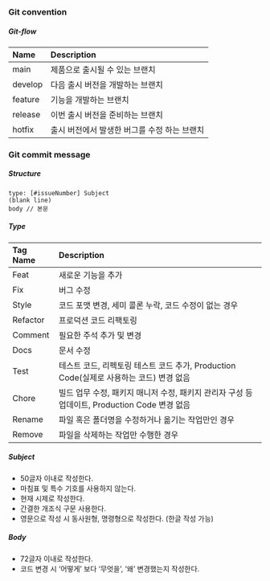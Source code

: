 ﻿### Git convention
##### Git-flow
| Name | Description |
|:---|:---|
| main | 제품으로 출시될 수 있는 브랜치 |
| develop | 다음 출시 버전을 개발하는 브랜치 | 
| feature | 기능을 개발하는 브랜치 | 
| release | 이번 출시 버전을 준비하는 브랜치 | 
| hotfix  | 출시 버전에서 발생한 버그를 수정 하는 브랜치 | 

### Git commit message
##### Structure
```
type: [#issueNumber] Subject
(blank line)
body // 본문
```
##### Type
| Tag Name | Description |
|:---|:---|
| Feat | 새로운 기능을 추가 |
| Fix | 버그 수정 | 
| Style | 코드 포맷 변경, 세미 콜론 누락, 코드 수정이 없는 경우 | 
| Refactor | 프로덕션 코드 리팩토링 | 
| Comment  | 필요한 주석 추가 및 변경 |
| Docs | 문서 수정 |
| Test | 테스트 코드, 리펙토링 테스트 코드 추가, Production Code(실제로 사용하는 코드) 변경 없음 | 
| Chore | 빌드 업무 수정, 패키지 매니저 수정, 패키지 관리자 구성 등 업데이트, Production Code 변경 없음 | 
| Rename | 파일 혹은 폴더명을 수정하거나 옮기는 작업만인 경우 | 
| Remove | 파일을 삭제하는 작업만 수행한 경우 |

##### Subject
- 50글자 이내로 작성한다.
- 마침표 및 특수 기호를 사용하지 않는다.
- 현재 시제로 작성한다.
- 간결한 개조식 구문 사용한다.
- 영문으로 작성 시 동사원형, 명령형으로 작성한다. (한글 작성 가능)

##### Body
- 72글자 이내로 작성한다.
- 코드 변경 시 ‘어떻게’ 보다 ‘무엇을’, ‘왜’ 변경했는지 작성한다.

